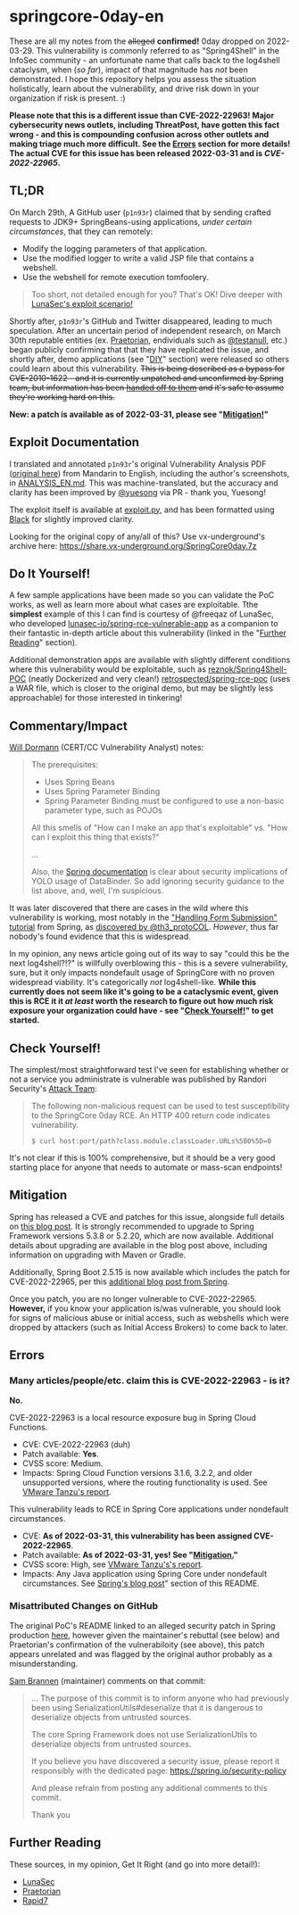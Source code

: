 # springcore-0day-en

These are all my notes from the ~~alleged~~ **confirmed!** 0day dropped on 2022-03-29. This vulnerability is commonly referred to as "Spring4Shell" in the InfoSec community - an unfortunate name that calls back to the log4shell cataclysm, when (*so far*), impact of that magnitude has *not* been demonstrated. I hope this repository helps you assess the situation holistically, learn about the vulnerability, and drive risk down in your organization if risk is present. :)

**Please note that this is a different issue than CVE-2022-22963! Major cybersecurity news outlets, including ThreatPost, have gotten this fact wrong - and this is compounding confusion across other outlets and making triage much more difficult. See the [Errors](https://github.com/tweedge/springcore-0day-en#errors) section for more details! The actual CVE for this issue has been released 2022-03-31 and is *CVE-2022-22965*.**

## TL;DR

On March 29th, A GitHub user (`p1n93r`) claimed that by sending crafted requests to JDK9+ SpringBeans-using applications, *under certain circumstances*, that they can remotely:

* Modify the logging parameters of that application.
* Use the modified logger to write a valid JSP file that contains a webshell.
* Use the webshell for remote execution tomfoolery.

> Too short, not detailed enough for you? That's OK! Dive deeper with [LunaSec's exploit scenario!](https://www.lunasec.io/docs/blog/spring-rce-vulnerabilities/#exploit-scenario-overview)

Shortly after, `p1n93r`'s GitHub and Twitter disappeared, leading to much speculation. After an uncertain period of independent research, on March 30th reputable entities (ex. [Praetorian](https://www.praetorian.com/blog/spring-core-jdk9-rce/), endividuals such as [@testanull](https://twitter.com/testanull/status/1509185015187345411), etc.) began publicly confirming that that they have replicated the issue, and shortly after, demo applications (see "[DIY](https://github.com/tweedge/springcore-0day-en#do-it-yourself)" section) were released so others could learn about this vulnerability. ~~This is being described as a bypass for CVE-2010-1622 - and it is currently unpatched and unconfirmed by Spring team, but information has been [handed off to them](https://twitter.com/rfordonsecurity/status/1509285351398985738) and it's safe to assume they're working hard on this.~~

**New: a patch is available as of 2022-03-31, please see "[Mitigation!](https://github.com/tweedge/springcore-0day-en/blob/main/README.md#mitigation)"**

## Exploit Documentation

I translated and annotated `p1n93r`'s original Vulnerability Analysis PDF ([original here](https://github.com/tweedge/springcore-0day-en/blob/main/%E6%BC%8F%E6%B4%9E%E5%88%86%E6%9E%90%20(Vulnerability%20Analysis).pdf)) from Mandarin to English, including the author's screenshots, in [ANALYSIS_EN.md](https://github.com/tweedge/springcore-0day-en/blob/main/ANALYSIS_EN.md). This was machine-translated, but the accuracy and clarity has been improved by [@yuesong](https://github.com/yuesong) via PR - thank you, Yuesong!

The exploit itself is available at [exploit.py](https://github.com/tweedge/springcore-0day-en/blob/main/exploit.py), and has been formatted using [Black](https://github.com/psf/black) for slightly improved clarity.

Looking for the original copy of any/all of this? Use vx-underground's archive here: https://share.vx-underground.org/SpringCore0day.7z

## Do It Yourself!

A few sample applications have been made so you can validate the PoC works, as well as learn more about what cases are exploitable. Tthe **simplest** example of this I can find is courtesy of @freeqaz of LunaSec, who developed [lunasec-io/spring-rce-vulnerable-app](https://github.com/lunasec-io/spring-rce-vulnerable-app/blob/main/src/main/java/fr/christophetd/log4shell/vulnerableapp/MainController.java) as a companion to their fantastic in-depth article about this vulnerability (linked in the "[Further Reading](https://github.com/tweedge/springcore-0day-en#further-reading)" section).

Additional demonstration apps are available with slightly different conditions where this vulnerability would be exploitable, such as [reznok/Spring4Shell-POC](https://github.com/reznok/Spring4Shell-POC) (neatly Dockerized and very clean!) [retrospected/spring-rce-poc](https://github.com/Retrospected/spring-rce-poc) (uses a WAR file, which is closer to the original demo, but may be slightly less approachable) for those interested in tinkering!

## Commentary/Impact

[Will Dormann](https://twitter.com/wdormann/status/1509280535071309827) (CERT/CC Vulnerability Analyst) notes:

> The prerequisites:
> - Uses Spring Beans
> - Uses Spring Parameter Binding
> - Spring Parameter Binding must be configured to use a non-basic parameter type, such as POJOs
> 
> All this smells of "How can I make an app that's exploitable" vs. "How can I exploit this thing that exists?"
> 
> ...
> 
> Also, the [Spring documentation](https://docs.spring.io/spring-framework/docs/current/javadoc-api/org/springframework/validation/DataBinder.html) is clear about security implications of YOLO usage of DataBinder. So add ignoring security guidance to the list above, and, well, I'm suspicious.

It was later discovered that there are cases in the wild where this vulnerability is working, most notably in the ["Handling Form Submission" tutorial](https://spring.io/guides/gs/handling-form-submission/) from Spring, as [discovered by @th3_protoCOL](https://twitter.com/th3_protoCOL/status/1509345839134609408). *However*, thus far nobody's found evidence that this is widespread.

In my opinion, any news article going out of its way to say "could this be the next log4shell?!?" is willfully overblowing this - this is a severe vulnerability, sure, but it only impacts nondefault usage of SpringCore with no proven widespread viability. It's categorically *not* log4shell-like. **While this currently does not seem like it's going to be a cataclysmic event, given this is RCE it it *at least* worth the research to figure out how much risk exposure your organization could have - see "[Check Yourself!](https://github.com/tweedge/springcore-0day-en#check-yourself)" to get started.**

## Check Yourself!

The simplest/most straightforward test I've seen for establishing whether or not a service you administrate is vulnerable was published by Randori Security's [Attack Team](https://twitter.com/RandoriAttack/status/1509298490106593283):

> The following non-malicious request can be used to test susceptibility to the SpringCore 0day RCE. An HTTP 400 return code indicates vulnerability.
> 
> `$ curl host:port/path?class.module.classLoader.URLs%5B0%5D=0`

It's not clear if this is 100% comprehensive, but it should be a very good starting place for anyone that needs to automate or mass-scan endpoints!

## Mitigation

Spring has released a CVE and patches for this issue, alongside full details on [this blog post](https://spring.io/blog/2022/03/31/spring-framework-rce-early-announcement). It is strongly recommended to upgrade to Spring Framework versions 5.3.8 or 5.2.20, which are now available. Additional details about upgrading are available in the blog post above, including information on upgrading with Maven or Gradle.

Additionally, Spring Boot 2.5.15 is now available which includes the patch for CVE-2022-22965, per this [additional blog post from Spring](https://spring.io/blog/2022/03/31/spring-boot-2-5-12-available-now).

Once you patch, you are no longer vulnerable to CVE-2022-22965. **However,** if you know your application is/was vulnerable, you should look for signs of malicious abuse or initial access, such as webshells which were dropped by attackers (such as Initial Access Brokers) to come back to later.

## Errors

### Many articles/people/etc. claim this is CVE-2022-22963 - is it?

**No.**

CVE-2022-22963 is a local resource exposure bug in Spring Cloud Functions.
* CVE: CVE-2022-22963 (duh)
* Patch available: **Yes**.
* CVSS score: Medium.
* Impacts: Spring Cloud Function versions 3.1.6, 3.2.2, and older unsupported versions, where the routing functionality is used. See [VMware Tanzu's report](https://tanzu.vmware.com/security/cve-2022-22963).

This vulnerability leads to RCE in Spring Core applications under nondefault circumstances.
* CVE: **As of 2022-03-31, this vulnerability has been assigned CVE-2022-22965**.
* Patch available: **As of 2022-03-31, yes! See "[Mitigation.](https://github.com/tweedge/springcore-0day-en/blob/main/README.md#mitigation)"**
* CVSS score: High, see [VMware Tanzu's's report](https://tanzu.vmware.com/security/cve-2022-22965).
* Impacts: Any Java application using Spring Core under nondefault circumstances. See [Spring's blog post](https://spring.io/blog/2022/03/31/spring-framework-rce-early-announcement)" section of this README.

### Misattributed Changes on GitHub

The original PoC's README linked to an alleged security patch in Spring production [here](https://github.com/spring-projects/spring-framework/commit/7f7fb58dd0dae86d22268a4b59ac7c72a6c22529), however given the maintainer's rebuttal (see below) and Praetorian's confirmation of the vulnerabiloity (see above), this patch appears unrelated and was flagged by the original author probably as a misunderstanding.

[Sam Brannen](https://github.com/sbrannen) (maintainer) comments on that commit:

> ... The purpose of this commit is to inform anyone who had previously been using SerializationUtils#deserialize that it is dangerous to deserialize objects from untrusted sources.
> 
> The core Spring Framework does not use SerializationUtils to deserialize objects from untrusted sources.
> 
> If you believe you have discovered a security issue, please report it responsibly with the dedicated page: https://spring.io/security-policy
> 
> And please refrain from posting any additional comments to this commit.
> 
> Thank you

## Further Reading

These sources, in my opinion, Get It Right (and go into more detail!):

* [LunaSec](https://www.lunasec.io/docs/blog/spring-rce-vulnerabilities/)
* [Praetorian](https://www.praetorian.com/blog/spring-core-jdk9-rce/)
* [Rapid7](https://www.rapid7.com/blog/post/2022/03/30/spring4shell-zero-day-vulnerability-in-spring-framework/)
